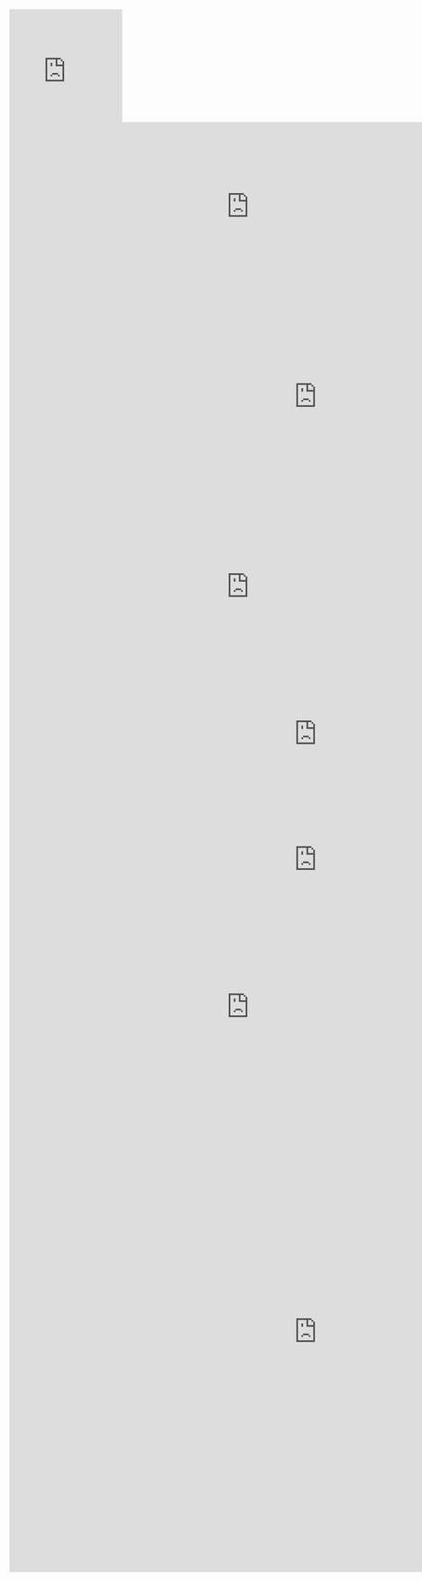 
<div style = "height:200px; width:200px;"><iframe src="https://h5p.org/h5p/embed/473263" height ="200" width= "200" frameborder="0" allowfullscreen="allowfullscreen"></iframe><script src="https://h5p.org/sites/all/modules/h5p/library/js/h5p-resizer.js" charset="UTF-8"></div>

<iframe src="https://h5p.org/h5p/embed/473384" width="850" height="300" frameborder="0" allowfullscreen="allowfullscreen"></iframe><script src="https://h5p.org/sites/all/modules/h5p/library/js/h5p-resizer.js" charset="UTF-8"></script>

<iframe width="850" height="300" src="https://www.youtube.com/embed/RPsZaBFRkAY" frameborder="0" allow="accelerometer; autoplay; encrypted-media; gyroscope; picture-in-picture" allowfullscreen></iframe>

<iframe src="https://h5p.org/h5p/embed/473408" width="1090" height="374" frameborder="0" allowfullscreen="allowfullscreen"></iframe><script src="https://h5p.org/sites/all/modules/h5p/library/js/h5p-resizer.js" charset="UTF-8"></script>

<iframe width="850" height="300" src="https://www.youtube.com/embed/1iqDP_CzZ2w" frameborder="0" allow="accelerometer; autoplay; encrypted-media; gyroscope; picture-in-picture" allowfullscreen></iframe>

<iframe src="https://h5p.org/h5p/embed/473442" width="1090" height="222" frameborder="0" allowfullscreen="allowfullscreen"></iframe><script src="https://h5p.org/sites/all/modules/h5p/library/js/h5p-resizer.js" charset="UTF-8"></script>

<iframe src="https://h5p.org/h5p/embed/473450" width="1090" height="223" frameborder="0" allowfullscreen="allowfullscreen"></iframe><script src="https://h5p.org/sites/all/modules/h5p/library/js/h5p-resizer.js" charset="UTF-8"></script>

<iframe width="850" height="300" src="https://www.youtube.com/embed/YLUCwiKPdQo" frameborder="0" allow="accelerometer; autoplay; encrypted-media; gyroscope; picture-in-picture" allowfullscreen></iframe>

<iframe src="https://h5p.org/h5p/embed/473246" width="1090" height="852" frameborder="0" allowfullscreen="allowhalfscreen"></iframe><script src="https://h5p.org/sites/all/modules/h5p/library/js/h5p-resizer.js" charset="UTF-8"></script>
